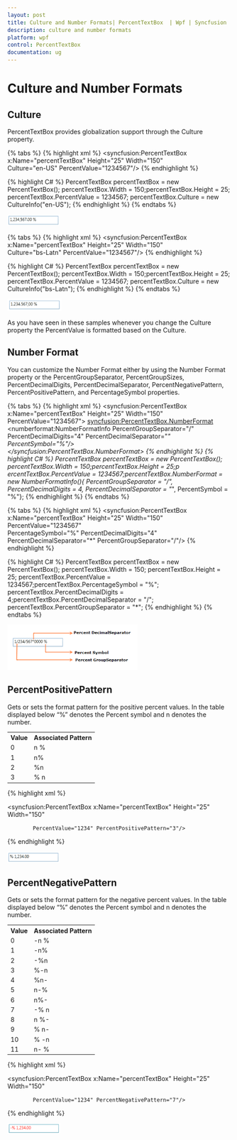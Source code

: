 ```yaml
---
layout: post
title: Culture and Number Formats| PercentTextBox  | Wpf | Syncfusion
description: culture and number formats
platform: wpf
control: PercentTextBox 
documentation: ug
---
```


# Culture and Number Formats

## Culture

PercentTextBox provides globalization support through the Culture property. 

{% tabs %}
{% highlight xml %}
<syncfusion:PercentTextBox x:Name="percentTextBox" Height="25" Width="150"                       
   Culture="en-US" PercentValue="1234567"/>
   {% endhighlight %}


{% highlight C# %}
PercentTextBox percentTextBox = new PercentTextBox();
percentTextBox.Width = 150;percentTextBox.Height = 25;
percentTextBox.PercentValue = 1234567;
percentTextBox.Culture = new CultureInfo("en-US");
{% endhighlight %}
{% endtabs %}


![](Culture-and-Number-Formats_images/Culture-and-Number-Formats_img1.png)

{% tabs %}
{% highlight xml %}
<syncfusion:PercentTextBox x:Name="percentTextBox" Height="25" Width="150"    
                      Culture="bs-Latn" PercentValue="1234567"/>
					  {% endhighlight %}
			

{% highlight C# %}
PercentTextBox percentTextBox = new PercentTextBox();
percentTextBox.Width = 150;percentTextBox.Height = 25;
percentTextBox.PercentValue = 1234567;
percentTextBox.Culture = new CultureInfo("bs-Latn");
{% endhighlight %}
{% endtabs %}


![](Culture-and-Number-Formats_images/Culture-and-Number-Formats_img2.png)


As you have seen in these samples whenever you change the Culture property the PercentValue is formatted based on the Culture.

## Number Format

You can customize the Number Format either by using the Number Format property or the PercentGroupSeparator, PercentGroupSizes, PercentDecimalDigits, PercentDecimalSeparator, PercentNegativePattern, PercentPositivePattern, and PercentageSymbol properties.

{% tabs %}
{% highlight xml %}
<syncfusion:PercentTextBox x:Name="percentTextBox" Height="25" Width="150"    
         PercentValue="1234567">    <syncfusion:PercentTextBox.NumberFormat>   
		 <numberformat:NumberFormatInfo PercentGroupSeparator="/"    
		 PercentDecimalDigits="4" PercentDecimalSeparator="*"      
		 PercentSymbol="%"/>    
		 </syncfusion:PercentTextBox.NumberFormat>
{% endhighlight %}
{% highlight C# %}
PercentTextBox percentTextBox = new PercentTextBox();
percentTextBox.Width = 150;percentTextBox.Height = 25;p
ercentTextBox.PercentValue = 1234567;percentTextBox.NumberFormat = new NumberFormatInfo(){    PercentGroupSeparator = "/",    PercentDecimalDigits = 4,    PercentDecimalSeparator = "*",    PercentSymbol = "%"};
{% endhighlight %}
{% endtabs %}

{% tabs %}
{% highlight xml %}
<syncfusion:PercentTextBox x:Name="percentTextBox" Height="25" Width="150"   
 PercentValue="1234567"          
 PercentageSymbol="%" PercentDecimalDigits="4"   
 PercentDecimalSeparator="*" PercentGroupSeparator="/"/>
						 {% endhighlight %}

{% highlight C# %}
PercentTextBox percentTextBox = new PercentTextBox();
percentTextBox.Width = 150;
percentTextBox.Height = 25;
percentTextBox.PercentValue = 1234567;percentTextBox.PercentageSymbol = "%";
percentTextBox.PercentDecimalDigits = 4;percentTextBox.PercentDecimalSeparator = "/";
percentTextBox.PercentGroupSeparator = "*";
{% endhighlight %}
{% endtabs %}


![](Culture-and-Number-Formats_images/Culture-and-Number-Formats_img3.png)


## PercentPositivePattern

Gets or sets the format pattern for the positive percent values. In the table displayed below “%” denotes the Percent symbol and n denotes the number.



<table>
<tr>
<th>
Value</th><th>
Associated Pattern</th></tr>
<tr>
<td>
0</td><td>
n %</td></tr>
<tr>
<td>
1</td><td>
n%</td></tr>
<tr>
<td>
2</td><td>
%n</td></tr>
<tr>
<td>
3</td><td>
% n</td></tr>
</table>

 {% highlight xml %}

 

    
<syncfusion:PercentTextBox x:Name="percentTextBox" Height="25" Width="150" 

            PercentValue="1234" PercentPositivePattern="3"/>

 {% endhighlight %}






![](Culture-and-Number-Formats_images/Culture-and-Number-Formats_img4.png)


## PercentNegativePattern

Gets or sets the format pattern for the negative percent values. In the table displayed below “%” denotes the Percent symbol and n denotes the number.



<table>
<tr>
<th>
Value</th><th>
Associated Pattern</th></tr>
<tr>
<td>
0</td><td>
-n %</td></tr>
<tr>
<td>
1</td><td>
-n%</td></tr>
<tr>
<td>
2</td><td>
-%n</td></tr>
<tr>
<td>
3</td><td>
%-n</td></tr>
<tr>
<td>
4</td><td>
%n-</td></tr>
<tr>
<td>
5</td><td>
n-%</td></tr>
<tr>
<td>
6</td><td>
n%-</td></tr>
<tr>
<td>
7</td><td>
-% n</td></tr>
<tr>
<td>
8</td><td>
n %-</td></tr>
<tr>
<td>
9</td><td>
% n-</td></tr>
<tr>
<td>
10</td><td>
% -n</td></tr>
<tr>
<td>
11</td><td>
n- %</td></tr>
</table>

 {% highlight xml %}

    

    
<syncfusion:PercentTextBox x:Name="percentTextBox" Height="25" Width="150" 

            PercentValue="1234" PercentNegativePattern="7"/>

 {% endhighlight %}






![](Culture-and-Number-Formats_images/Culture-and-Number-Formats_img5.png)


